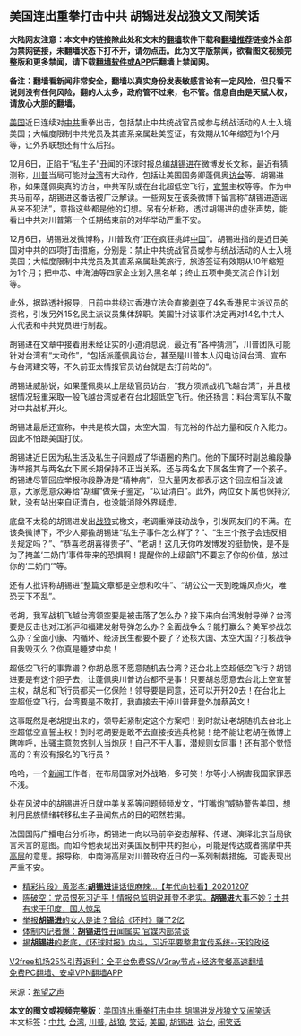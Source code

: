  <h2>美国连出重拳打击中共 胡锡进发战狼文又闹笑话</h2> <p class="notice"><b>大陆网友注意：本文中的链接除此处和文末的<a href="https://github.com/bannedbook/fanqiang" >翻墙</a>软件下载和<a href="https://github.com/killgcd/justmysocks/blob/master/README.md">翻墙推荐</a>链接外全部为禁网链接，未翻墙状态下打不开，请勿点击。此为文字版禁闻，欲看图文视频完整版和更多禁闻，请下载<a href="https://github.com/bannedbook/fanqiang">翻墙软件或APP</a>后翻墙上禁闻网。</p><p>备注：翻墙看新闻非常安全，翻墙以真实身份发表敏感言论有一定风险，但只看不说则没有任何风险，翻的人太多，政府管不过来，也不管。信息自由是天赋人权，请放心大胆的翻墙。</b></p>  <div class="entry"> <p id="conimg"><a href="https://www.bannedbook.org/bnews/tag/%e7%be%8e%e5%9b%bd/" class="st_tag internal_tag" rel="tag" title="标签 美国 下的日志">美国</a>近日连续对<a href="https://www.bannedbook.org/bnews/tag/%e4%b8%ad%e5%85%b1/" class="st_tag internal_tag" rel="tag" title="标签 中共 下的日志">中共</a>重拳出击，包括禁止中共统战官员或参与统战活动的人士入境美国；大幅度限制中共党员及其直系亲属赴美签证，有效期从10年缩短为1个月等，让外界联想还有什么后招。</p> <p>12月6日，正陷于“私生子”丑闻的环球时报总编<a href="https://www.bannedbook.org/bnews/tag/%e8%83%a1%e9%94%a1%e8%bf%9b/" class="st_tag internal_tag" rel="tag" title="标签 胡锡进 下的日志">胡锡进</a>在微博发长文称，最近有猜测称，<a href="https://www.bannedbook.org/bnews/tag/%e5%b7%9d%e6%99%ae/" class="st_tag internal_tag" rel="tag" title="标签 川普 下的日志">川普</a>当局可能对<a href="https://www.bannedbook.org/bnews/tag/%e5%8f%b0%e6%b9%be/" class="st_tag internal_tag" rel="tag" title="标签 台湾 下的日志">台湾</a>有大动作，包括让美国国务卿蓬佩奥<a href="https://www.bannedbook.org/bnews/tag/%E8%AE%BF%E5%8F%B0/" class="st_tag internal_tag" rel="tag" title="标签 访台 下的日志">访台</a>等。胡锡进称，如果蓬佩奥真的访台，中共军队或在台北超低空飞行，<span class='wp_keywordlink'><a href="https://www.bannedbook.org/forum5/topic17.html" title="宣誓与预言" target="_blank">宣誓</a></span>主权等等。作为中共马前卒，胡锡进这番话被广泛解读。一些网友在该条微博下留言称“胡锡进造谣从来不犯法”，意指这些都是他的幻想。另有分析称，透过胡锡进的虚张声势，能看出中共对川普第一个任期结束前的对华举动严重不安。</p> <p>12月6日，胡锡进发微博称，川普政府“正在疯狂挑衅<span class='wp_keywordlink_affiliate'><a href="https://www.bannedbook.org/" title="中国" target="_blank">中国</a></span>”。胡锡进指的是近日美国对中共的四项打击措施，分别是：禁止中共统战官员或参与统战活动的人士入境美国；大幅度限制中共党员及其直系亲属赴美旅行，旅游签证有效期从10年缩短为1个月；把中芯、中海油等四家企业划入黑名单；终止五项中美交流合作计划等。</p> <p>此外，据路透社报导，日前中共绕过香港立法会直接<span class='wp_keywordlink'><a href="https://www.bannedbook.org/forum2/topic21.html" title="《剥夺》 黄建民 著" target="_blank">剥夺</a></span>了4名香港民主派议员的资格，引发另外15名民主派议员集体辞职。美国针对该事件决定再对14名中共人大代表和中共党员进行制裁。</p>  <p>胡锡进在文章中接着用未经证实的小道消息说，最近有“各种猜测”，川普团队可能针对台湾有“大动作”，“包括派蓬佩奥访台，甚至是川普本人闪电访问台湾、宣布与台湾建交等，不久前亚太情报官员访台就是去打前站的”。</p> <p>胡锡进威胁说，如果蓬佩奥以上层级官员访台，“我方须派战机飞越台湾”，并且根据情况轻重采取一般飞越台湾或者在台北超低空飞行。他还扬言：料台湾军队不敢对中共战机开火。</p> <p>胡锡进最后还宣称，中共是核大国，太空大国，有充裕的作战力量和反介入能力。因此不怕跟美国打仗。</p> <p>胡锡进近日因为私生活及私生子问题成了华语圈的热门。他的下属环时副总编段静涛举报其与两名女下属长期保持不正当关系，还与两名女下属各生育了一个孩子。胡锡进尽管回应举报称段静涛是“精神病”，但大量网友都表示这个回应相当没诚意，大家愿意众筹给“胡编”做亲子鉴定，“以证清白”。此外，两位女下属也保持沉默，没有站出来自证清白，也没能消除外界疑虑。</p>  <p>底盘不太稳的胡锡进发出<a href="https://www.bannedbook.org/bnews/tag/%E6%88%98%E7%8B%BC/" class="st_tag internal_tag" rel="tag" title="标签 战狼 下的日志">战狼</a>式檄文，老调重弹鼓动战争，引发网友们的不满。在该条微博下，不少人揶揄胡锡进“私生子事件怎么样了？”、“生三个孩子会违反相关规定吗？”、“恭喜老胡喜得贵子”、“老胡！这几天你咋发博发的挺勤快，是不是为了掩盖‘二奶门’事件带来的恐惧啊！提醒你的上级部门不要忘了你的价值，放过你的‘二奶门’”等。</p> <p>还有人批评称胡锡进“整篇文章都是空想和吹牛”、“胡公公一天到晚煽风点火，唯恐天下不乱”。</p> <p>老胡，我军战机飞越台湾领空要是被击落了怎么办？接下来向台湾发射导弹？台湾要是反击也对江浙沪和福建发射导弹怎么办？全面战争么？能打赢么？美军参战怎么办？全面小康、内循环、经济民生都要不要了？还核大国、太空大国？打核战争自我毁灭么？你真是睡梦中矣！</p> <p>超低空飞行的事靠谱？你胡总愿不愿意随机去台湾？还台北上空超低空飞行？胡锡进要是有这个胆子去，让蓬佩奥川普访台都不是事！只要胡总愿意去台北上空宣誓主权，胡总和飞行员都买一亿保险！领导要是同意，还可以开歼20去！在台北上空超低空飞行，台湾要是不敢打，我直接去干掉川普拜登外加蔡英文！</p>  <p>这事既然是老胡提出来的，领导赶紧制定这个方案吧！到时就让老胡随机去台北上空超低空宣誓主权！到时老胡要是敢不去直接按逃兵枪毙！绝不能让老胡在微博上瞎咋呼，出骚主意忽悠别人当炮灰！自己不干人事，潜规则女同事！还有那个觉悟高的？有没有报名的飞行员？</p> <p>哈哈，一个<span class='wp_keywordlink_affiliate'><a href="https://www.bannedbook.org/" title="新闻">新闻</a></span>工作者，在布局国家对外战略，多可笑！尔等小人祸害我国家罪恶不浅。</p> <p>处在风波中的胡锡进近日就中美关系等问题频频发文，“打嘴炮”威胁警告美国，想利用民族情绪转移私生子丑闻焦点的目的昭然若揭。</p> <p>法国国际广播电台分析称，胡锡进一向以马前卒姿态解释、传递、演绎北京当局欲言未言的意图。而如今他表现出对美国反制中共的担心，可能是传达或者揣摩中共<span class='wp_keywordlink_affiliate'><a href="https://www.bannedbook.org/bnews/ccpdope/" title="中共高层内幕" target="_blank">高层</a></span>的意思。报导称，中南海高层对川普政府近日的一系列制裁措施，可能表现出严重不安。</p>  <ul class='op-related-articles' title='相关阅读'> <li><a href='https://www.bannedbook.org/bnews/taiwannews/20201207/1443707.html' target='_blank'>精彩片段》黄澎孝:<b>胡锡进</b>讲话很麻辣...【年代向钱看】20201207</a></li> <li><a href='https://www.bannedbook.org/bnews/cbnews/20201205/1442655.html' target='_blank'>陈破空：党员恨死习近平！情报总监明说拜登不老实。<b>胡锡进</b>大事不妙？土共有求于印度，国人惊呆</a></li> <li><a href='https://www.bannedbook.org/bnews/cbnews/20201204/1442064.html' target='_blank'>举报<b>胡锡进</b>的女人是谁？曾给《环时》赚了2亿</a></li> <li><a href='https://www.bannedbook.org/bnews/comments/20201204/1441977.html' target='_blank'>体制内记者爆：<b>胡锡进</b>性丑闻属实 官媒内部禁谈</a></li> <li><a href='https://www.bannedbook.org/bnews/bannedvideo/20201204/1441749.html' target='_blank'>揭<b>胡锡进</b>的老底，《环球时报》内斗，习近平要整肃宣传系统--天钧政经</a></li> </ul> <p class="texttj"> <a href="https://github.com/bannedbook/fanqiang/wiki/V2ray%E6%9C%BA%E5%9C%BA" target="_blank">V2free机场25%引荐返利：全平台免费SS/V2ray节点+经济套餐高速翻墙</a><br/> <a href="https://github.com/bannedbook/fanqiang/wiki/%E7%A6%81%E9%97%BB%E7%BD%91%E5%AE%89%E5%8D%93%E7%BF%BB%E5%A2%99%E6%96%B0%E9%97%BBAPP" target="_blank">免费PC翻墙、安卓VPN翻墙APP</a></p><p> 来源：<span class='wp_keywordlink_affiliate'><a href="https://www.soundofhope.org" title="希望之声" target="_blank">希望之声</a></span> </p><a name='sharetosocial'></a>       <div><b>本文的图文或视频完整版</b>：<a href='https://www.bannedbook.org/bnews/cnnews/20201208/1443858.html'>美国连出重拳打击中共 胡锡进发战狼文又闹笑话</a></div>  </div><!--END ENTRY--> <div class="postfooter"> <div>本文标签：<a href="https://www.bannedbook.org/bnews/tag/%e4%b8%ad%e5%85%b1/" rel="tag">中共</a>, <a href="https://www.bannedbook.org/bnews/tag/%e5%8f%b0%e6%b9%be/" rel="tag">台湾</a>, <a href="https://www.bannedbook.org/bnews/tag/%e5%b7%9d%e6%99%ae/" rel="tag">川普</a>, <a href="https://www.bannedbook.org/bnews/tag/%E6%88%98%E7%8B%BC/" rel="tag">战狼</a>, <a href="https://www.bannedbook.org/bnews/tag/%E7%AC%91%E8%AF%9D/" rel="tag">笑话</a>, <a href="https://www.bannedbook.org/bnews/tag/%e7%be%8e%e5%9b%bd/" rel="tag">美国</a>, <a href="https://www.bannedbook.org/bnews/tag/%e8%83%a1%e9%94%a1%e8%bf%9b/" rel="tag">胡锡进</a>, <a href="https://www.bannedbook.org/bnews/tag/%E8%AE%BF%E5%8F%B0/" rel="tag">访台</a>, <a href="https://www.bannedbook.org/bnews/tag/%E9%97%B9%E7%AC%91%E8%AF%9D/" rel="tag">闹笑话</a></div>  </div><!--END POSTFOOTER--> 